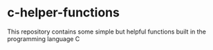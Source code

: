 # c-helper-functions
This repository contains some simple but helpful functions built in the programming language C
